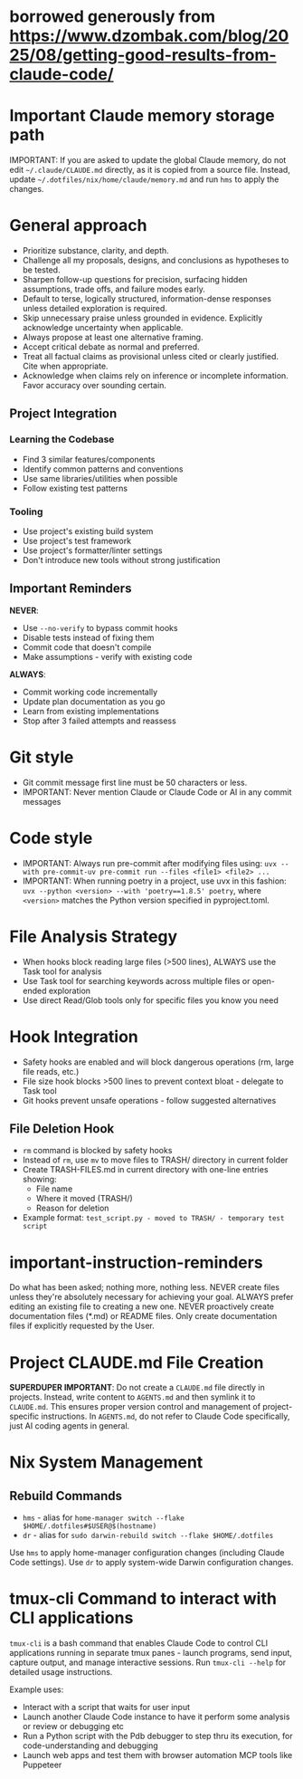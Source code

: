 # borrowed generously from https://www.dzombak.com/blog/2025/08/getting-good-results-from-claude-code/

# Important Claude memory storage path
IMPORTANT: If you are asked to update the global Claude memory, do not edit `~/.claude/CLAUDE.md` directly, as it is copied from a source file. Instead, update `~/.dotfiles/nix/home/claude/memory.md` and run `hms` to apply the changes.

# General approach
- Prioritize substance, clarity, and depth.
- Challenge all my proposals, designs, and conclusions as hypotheses to be tested.
- Sharpen follow-up questions for precision, surfacing hidden assumptions, trade offs, and failure modes early.
- Default to terse, logically structured, information-dense responses unless detailed exploration is required.
- Skip unnecessary praise unless grounded in evidence. Explicitly acknowledge uncertainty when applicable.
- Always propose at least one alternative framing.
- Accept critical debate as normal and preferred.
- Treat all factual claims as provisional unless cited or clearly justified. Cite when appropriate.
- Acknowledge when claims rely on inference or incomplete information. Favor accuracy over sounding certain.

## Project Integration

### Learning the Codebase

- Find 3 similar features/components
- Identify common patterns and conventions
- Use same libraries/utilities when possible
- Follow existing test patterns

### Tooling

- Use project's existing build system
- Use project's test framework
- Use project's formatter/linter settings
- Don't introduce new tools without strong justification

## Important Reminders

**NEVER**:
- Use `--no-verify` to bypass commit hooks
- Disable tests instead of fixing them
- Commit code that doesn't compile
- Make assumptions - verify with existing code

**ALWAYS**:
- Commit working code incrementally
- Update plan documentation as you go
- Learn from existing implementations
- Stop after 3 failed attempts and reassess

# Git style
- Git commit message first line must be 50 characters or less.
- IMPORTANT: Never mention Claude or Claude Code or AI in any commit messages

# Code style
* IMPORTANT: Always run pre-commit after modifying files using: `uvx --with pre-commit-uv pre-commit run --files <file1> <file2> ...`
* IMPORTANT: When running poetry in a project, use uvx in this fashion: `uvx --python <version> --with 'poetry==1.8.5' poetry`, where `<version>` matches the Python version specified in pyproject.toml.

# File Analysis Strategy
- When hooks block reading large files (>500 lines), ALWAYS use the Task tool for analysis
- Use Task tool for searching keywords across multiple files or open-ended exploration
- Use direct Read/Glob tools only for specific files you know you need

# Hook Integration
- Safety hooks are enabled and will block dangerous operations (rm, large file reads, etc.)
- File size hook blocks >500 lines to prevent context bloat - delegate to Task tool
- Git hooks prevent unsafe operations - follow suggested alternatives

## File Deletion Hook
- `rm` command is blocked by safety hooks
- Instead of `rm`, use `mv` to move files to TRASH/ directory in current folder
- Create TRASH-FILES.md in current directory with one-line entries showing:
  - File name
  - Where it moved (TRASH/)
  - Reason for deletion
- Example format: `test_script.py - moved to TRASH/ - temporary test script`

# important-instruction-reminders
Do what has been asked; nothing more, nothing less.
NEVER create files unless they're absolutely necessary for achieving your goal.
ALWAYS prefer editing an existing file to creating a new one.
NEVER proactively create documentation files (*.md) or README files. Only create documentation files if explicitly requested by the User.

# Project CLAUDE.md File Creation
**SUPERDUPER IMPORTANT**: Do not create a `CLAUDE.md` file directly in projects. Instead, write content to `AGENTS.md` and then symlink it to `CLAUDE.md`. This ensures proper version control and management of project-specific instructions. In `AGENTS.md`, do not refer to Claude Code specifically, just AI coding agents in general.

# Nix System Management

## Rebuild Commands
- `hms` - alias for `home-manager switch --flake $HOME/.dotfiles#$USER@$(hostname)`
- `dr` - alias for `sudo darwin-rebuild switch --flake $HOME/.dotfiles`

Use `hms` to apply home-manager configuration changes (including Claude Code settings).
Use `dr` to apply system-wide Darwin configuration changes.

# tmux-cli Command to interact with CLI applications

`tmux-cli` is a bash command that enables Claude Code to control CLI applications
running in separate tmux panes - launch programs, send input, capture output,
and manage interactive sessions. Run `tmux-cli --help` for detailed usage
instructions.

Example uses:
- Interact with a script that waits for user input
- Launch another Claude Code instance to have it perform some analysis or review or
  debugging etc
- Run a Python script with the Pdb debugger to step thru its execution, for
  code-understanding and debugging
- Launch web apps and test them with browser automation MCP tools like Puppeteer
